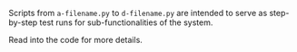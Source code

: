 Scripts from `a-filename.py`  to `d-filename.py` are intended to serve as step-by-step test runs for sub-functionalities of the system.

Read into the code for more details.
